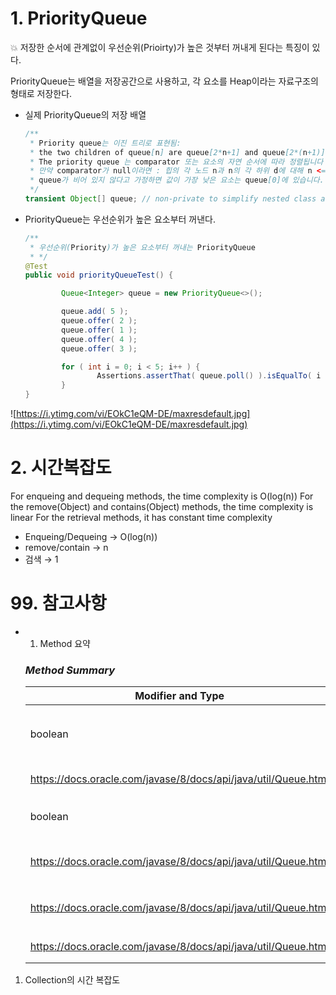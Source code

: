 # 1. PriorityQueue

<aside>
💥 저장한 순서에 관계없이 우선순위(Prioirty)가 높은 것부터 꺼내게 된다는 특징이 있다.

</aside>

PriorityQueue는 배열을 저장공간으로 사용하고, 각 요소를 Heap이라는 자료구조의 형태로 저장한다.

- 실제 PriorityQueue의 저장 배열

    ```java
    /**
     * Priority queue는 이진 트리로 표현됨:
     * the two children of queue[n] are queue[2*n+1] and queue[2*(n+1)].
     * The priority queue 는 comparator 또는 요소의 자연 순서에 따라 정렬됩니다
     * 만약 comparator가 null이라면 : 힙의 각 노드 n과 n의 각 하위 d에 대해 n <= d.
     * queue가 비어 있지 않다고 가정하면 값이 가장 낮은 요소는 queue[0]에 있습니다.
     */
    transient Object[] queue; // non-private to simplify nested class access
    ```

- PriorityQueue는 우선순위가 높은 요소부터 꺼낸다.

    ```java
    /**
     * 우선순위(Priority)가 높은 요소부터 꺼내는 PriorityQueue
     * */
    @Test
    public void priorityQueueTest() {

    		Queue<Integer> queue = new PriorityQueue<>();

    		queue.add( 5 );
    		queue.offer( 2 );
    		queue.offer( 1 );
    		queue.offer( 4 );
    		queue.offer( 3 );

    		for ( int i = 0; i < 5; i++ ) {
    				Assertions.assertThat( queue.poll() ).isEqualTo( i + 1 );
    		}
    }
    ```


![https://i.ytimg.com/vi/EOkC1eQM-DE/maxresdefault.jpg](https://i.ytimg.com/vi/EOkC1eQM-DE/maxresdefault.jpg)

# 2. 시간복잡도

For enqueing and dequeing methods, the time complexity is O(log(n))
For the remove(Object) and contains(Object) methods, the time complexity is linear
For the retrieval methods, it has constant time complexity

- Enqueing/Dequeing → O(log(n))
- remove/contain → n
- 검색 → 1

# 99. 참고사항

- 1. Method 요약

    ### *Method Summary*

    | Modifier and Type | Method and Description |
    | --- | --- |
    | boolean | https://docs.oracle.com/javase/8/docs/api/java/util/Queue.html#add-E-(https://docs.oracle.com/javase/8/docs/api/java/util/Queue.html e) element를 stack에 저장합니다. 저장에 성공했을 경우 true를, 실패했을 경우 에러를 반환합니다. |
    | https://docs.oracle.com/javase/8/docs/api/java/util/Queue.html | https://docs.oracle.com/javase/8/docs/api/java/util/Queue.html#element--() stack의 맨 위를 반환합니다. 반환한 후 객체를 제거하지 않습니다 |
    | boolean | https://docs.oracle.com/javase/8/docs/api/java/util/Queue.html#offer-E-(https://docs.oracle.com/javase/8/docs/api/java/util/Queue.html e) stack에 저장이 가능한 경우 데이터를 저장합니다. |
    | https://docs.oracle.com/javase/8/docs/api/java/util/Queue.html | https://docs.oracle.com/javase/8/docs/api/java/util/Queue.html#peek--() stack의 맨 위를 반환합니다. 반환한 후 객체를 제거하지 않습니다. stack이 비어있다면 null을 반환합니다. |
    | https://docs.oracle.com/javase/8/docs/api/java/util/Queue.html | https://docs.oracle.com/javase/8/docs/api/java/util/Queue.html#poll--() stack의 맨 위를 반환합니다. 반환한 후 객체를 제거합니다. stack이 비어있다면 null을 반환합니다. |
    | https://docs.oracle.com/javase/8/docs/api/java/util/Queue.html | https://docs.oracle.com/javase/8/docs/api/java/util/Queue.html#remove--() stack의 맨 위를 제거합니다. |
1. Collection의 시간 복잡도

[](https://www.baeldung.com/java-collections-complexity)
